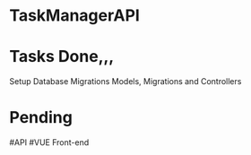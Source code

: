 # TaskManagerAPI
# Tasks Done,,,
Setup Database
Migrations
Models, Migrations and Controllers

# Pending
#API
#VUE Front-end
